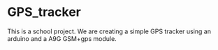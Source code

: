 # GPS_tracker
This is a school project. We are creating a simple GPS tracker using an arduino and a A9G GSM+gps module.
